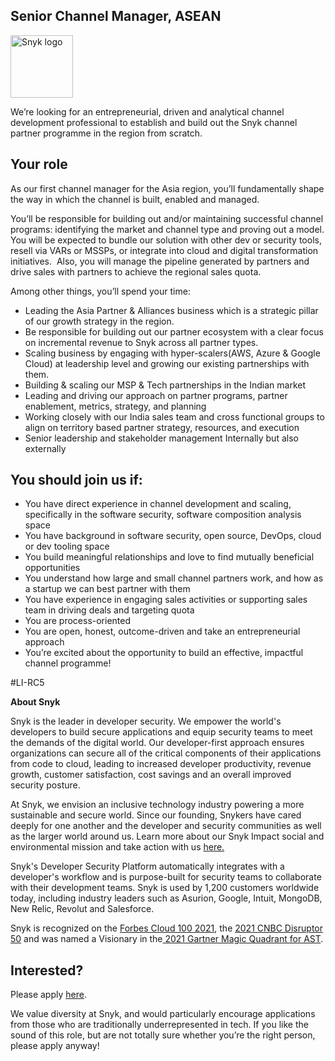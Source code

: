 Senior Channel Manager, ASEAN
---

<img src="https://res.cloudinary.com/snyk/image/upload/v1537345894/press-kit/brand/logo-black.png" width="100" alt="Snyk logo" />

<p><span style="font-weight: 400;">We’re looking for an entrepreneurial, driven and analytical channel development professional to establish and build out the Snyk channel partner programme in the region from scratch.</span></p>
<h2><strong>Your role</strong></h2>
<p><span style="font-weight: 400;">As our first channel manager for the Asia region, you’ll fundamentally shape the way in which the channel is built, enabled and managed.</span></p>
<p><span style="font-weight: 400;">You’ll be responsible for building out and/or maintaining successful channel programs: identifying the market and channel type and proving out a model. You will be expected to bundle our solution with other dev or security tools, resell via VARs or MSSPs, or integrate into cloud and digital transformation initiatives.&nbsp; Also, you will manage the pipeline generated by partners and drive sales with partners to achieve the regional sales quota.</span></p>
<p><span style="font-weight: 400;">Among other things, you’ll spend your time:</span></p>
<ul>
<li style="font-weight: 400;"><span style="font-weight: 400;">Leading the Asia Partner &amp; Alliances business which is a strategic pillar of our growth strategy in the region.</span></li>
<li style="font-weight: 400;"><span style="font-weight: 400;">Be responsible for building out our partner ecosystem with a clear focus on incremental revenue to Snyk across all partner types.</span></li>
<li style="font-weight: 400;"><span style="font-weight: 400;">Scaling business by engaging with hyper-scalers(AWS, Azure &amp; Google Cloud) at leadership level and growing our existing partnerships with them.</span></li>
<li style="font-weight: 400;"><span style="font-weight: 400;">Building &amp; scaling our MSP &amp; Tech partnerships in the Indian market</span></li>
<li style="font-weight: 400;"><span style="font-weight: 400;">Leading and driving our approach on partner programs, partner enablement, metrics, strategy, and planning</span></li>
<li style="font-weight: 400;"><span style="font-weight: 400;">Working closely with our India sales team and cross functional groups to align on territory based partner strategy, resources, and execution</span></li>
<li style="font-weight: 400;"><span style="font-weight: 400;">Senior leadership and stakeholder management Internally but also externally</span></li>
</ul>
<h2><strong>You should join us if:</strong></h2>
<ul>
<li style="font-weight: 400;"><span style="font-weight: 400;">You have direct experience in channel development and scaling, specifically in the software security, software composition analysis space</span></li>
<li style="font-weight: 400;"><span style="font-weight: 400;">You have background in software security, open source, DevOps, cloud or dev tooling space</span></li>
<li style="font-weight: 400;"><span style="font-weight: 400;">You build meaningful relationships and love to find mutually beneficial opportunities</span></li>
<li style="font-weight: 400;"><span style="font-weight: 400;">You understand how large and small channel partners work, and how as a startup we can best partner with them</span></li>
<li style="font-weight: 400;"><span style="font-weight: 400;">You have experience in engaging sales activities or supporting sales team in driving deals and targeting quota</span></li>
<li style="font-weight: 400;"><span style="font-weight: 400;">You are process-oriented&nbsp;</span></li>
<li style="font-weight: 400;"><span style="font-weight: 400;">You are open, honest, outcome-driven and take an entrepreneurial approach</span></li>
<li style="font-weight: 400;"><span style="font-weight: 400;">You’re excited about the opportunity to build an effective, impactful channel programme!</span></li>
</ul>
<p>#LI-RC5</p><div class="content-conclusion"><p><strong>About Snyk</strong></p>
<p><span style="font-weight: 400;">Snyk is the leader in developer security. We empower the world's developers to build secure applications and equip security teams to meet the demands of the digital world. Our developer-first approach ensures organizations can secure all of the critical components of their applications from code to cloud, leading to increased developer productivity, revenue growth, customer satisfaction, cost savings and an overall improved security posture.&nbsp;</span></p>
<p><span style="font-weight: 400;">At Snyk, we envision an inclusive technology industry powering a more sustainable and secure world.</span> <span style="font-weight: 400;">Since our founding, Snykers have cared deeply for one another and the developer and security communities as well as the larger world around us. Learn more about our Snyk Impact social and environmental mission and take action with us </span><a href="https://snyk.io/about/snyk-impact/"><span style="font-weight: 400;">here.</span></a></p>
<p><span style="font-weight: 400;">Snyk's Developer Security Platform automatically integrates with a developer's workflow and is purpose-built for security teams to collaborate with their development teams. Snyk is used by 1,200 customers worldwide today, including industry leaders such as Asurion, Google, Intuit, MongoDB, New Relic, Revolut and Salesforce.</span></p>
<p><span style="font-weight: 400;">Snyk is recognized on the </span><a href="https://www.forbes.com/cloud100/#6f24b5ba5f94"><span style="font-weight: 400;">Forbes Cloud 100 2021</span></a><span style="font-weight: 400;">, the </span><a href="https://www.cnbc.com/2021/05/25/these-are-the-2021-cnbc-disruptor-50-companies.html"><span style="font-weight: 400;">2021 CNBC Disruptor 50</span></a><span style="font-weight: 400;"> and was named a Visionary in the</span><a href="https://snyk.io/blog/snyk-visionary-2021-gartner-magic-quadrant-for-ast/"><span style="font-weight: 400;"> 2021 Gartner Magic Quadrant for AST</span></a><span style="font-weight: 400;">.</span></p></div>

Interested?
---

Please apply [here](https://boards.greenhouse.io/snyk/jobs/5827501002#app).

We value diversity at Snyk, and would particularly encourage applications from those who are traditionally underrepresented in tech.
If you like the sound of this role, but are not totally sure whether you’re the right person, please apply anyway!
